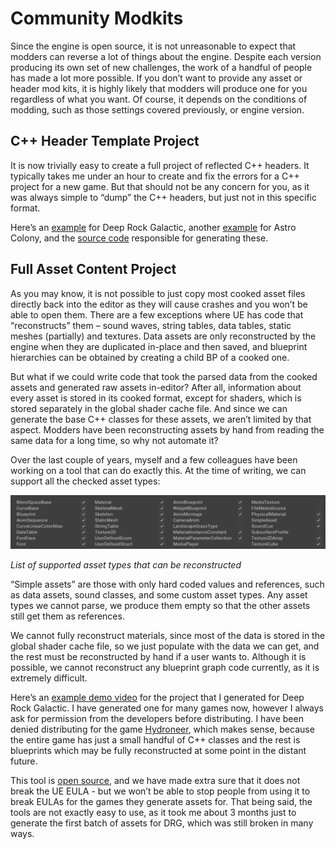 # Community Modkits
Since the engine is open source, it is not unreasonable to expect that modders can reverse a lot of things about the engine. Despite each version producing its own set of new challenges, the work of a handful of people has made a lot more possible. If you don’t want to provide any asset or header mod kits, it is highly likely that modders will produce one for you regardless of what you want. Of course, it depends on the conditions of modding, such as those settings covered previously, or engine version. 

## C++ Header Template Project
It is now trivially easy to create a full project of reflected C++ headers. It typically takes me under an hour to create and fix the errors for a C++ project for a new game. But that should not be any concern for you, as it was always simple to “dump” the C++ headers, but just not in this specific format.

Here’s an [example](https://github.com/DRG-Modding/FSD-Template) for Deep Rock Galactic, another [example](https://github.com/AstroColony-Modding/AC-Template) for Astro Colony, and the [source code](https://github.com/UE4SS-RE/RE-UE4SS) responsible for generating these.

## Full Asset Content Project
As you may know, it is not possible to just copy most cooked asset files directly back into the editor as they will cause crashes and you won’t be able to open them. There are a few exceptions where UE has code that “reconstructs” them – sound waves, string tables, data tables, static meshes (partially) and textures. Data assets are only reconstructed by the engine when they are duplicated in-place and then saved, and blueprint hierarchies can be obtained by creating a child BP of a cooked one.

But what if we could write code that took the parsed data from the cooked assets and generated raw assets in-editor? After all, information about every asset is stored in its cooked format, except for shaders, which is stored separately in the global shader cache file. And since we can generate the base C++ classes for these assets, we aren’t limited by that aspect. Modders have been reconstructing assets by hand from reading the same data for a long time, so why not automate it?

Over the last couple of years, myself and a few colleagues have been working on a tool that can do exactly this. At the time of writing, we can support all the checked asset types:

[![Supported Asset Types](../../Images/SupportedAssets.png)]()

*List of supported asset types that can be reconstructed*

“Simple assets” are those with only hard coded values and references, such as data assets, sound classes, and some custom asset types. Any asset types we cannot parse, we produce them empty so that the other assets still get them as references.

We cannot fully reconstruct materials, since most of the data is stored in the global shader cache file, so we just populate with the data we can get, and the rest must be reconstructed by hand if a user wants to. Although it is possible, we cannot reconstruct any blueprint graph code currently, as it is extremely difficult.

Here’s an [example demo video](https://youtu.be/5fy35TDQMe0) for the project that I generated for Deep Rock Galactic. I have generated one for many games now, however I always ask for permission from the developers before distributing. I have been denied distributing for the game [Hydroneer](https://store.steampowered.com/app/1106840/Hydroneer/), which makes sense, because the entire game has just a small handful of C++ classes and the rest is blueprints which may be fully reconstructed at some point in the distant future.

This tool is [open source](https://github.com/LongerWarrior/UEAssetToolkitGenerator), and we have made extra sure that it does not break the UE EULA - but we won’t be able to stop people from using it to break EULAs for the games they generate assets for. That being said, the tools are not exactly easy to use, as it took me about 3 months just to generate the first batch of assets for DRG, which was still broken in many ways. 
